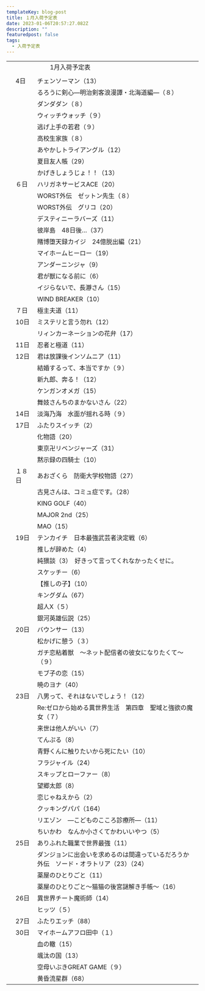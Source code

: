 ```yaml
---
templateKey: blog-post
title: １月入荷予定表
date: 2023-01-06T20:57:27.082Z
description: ""
featuredpost: false
tags:
  - 入荷予定表
---
```



|                      |     |                                                |
| -------------------- | --- | ---------------------------------------------- |
| <!--StartFragment--> | 　　  | 　    1月入荷予定表                                   |
|                      |     |                                                |
|                      | 4日  | チェンソーマン（13）                                    |
|                      | 　   | るろうに剣心―明治剣客浪漫譚・北海道編―（８）                        |
|                      | 　   | ダンダダン（８）                                       |
|                      | 　   | ウィッチウォッチ（９）                                    |
|                      | 　   | 逃げ上手の若君（９）                                     |
|                      | 　   | 高校生家族（８）                                       |
|                      | 　   | あやかしトライアングル（12）                                |
|                      | 　   | 夏目友人帳（29）                                      |
|                      | 　   | かげきしょうじょ！！（13）                                 |
|                      | ６日  | ハリガネサービスACE（20）                                |
|                      | 　   | WORST外伝　ゼットン先生（８）                              |
|                      | 　   | WORST外伝　グリコ（20）                                |
|                      | 　   | デスティニーラバーズ（11）                                 |
|                      | 　   | 彼岸島　48日後…（37）                                  |
|                      | 　   | 賭博堕天録カイジ　24億脱出編（21）                            |
|                      | 　   | マイホームヒーロー（19）                                  |
|                      | 　   | アンダーニンジャ（9）                                    |
|                      | 　   | 君が獣になる前に（6）                                    |
|                      | 　   | イジらないで、長瀞さん（15）                                |
|                      | 　   | WIND BREAKER（10）                               |
|                      | ７日  | 極主夫道（11）                                       |
|                      | 10日 | ミステリと言う勿れ（12）                                  |
|                      | 　   | リィンカーネーションの花弁（17）                              |
|                      | 11日 | 忍者と極道（11）                                      |
|                      | 12日 | 君は放課後インソムニア（11）                                |
|                      | 　   | 結婚するって、本当ですか（９）                                |
|                      | 　   | 新九郎、奔る！（12）                                    |
|                      | 　   | ケンガンオメガ（15）                                    |
|                      | 　   | 舞妓さんちのまかないさん（22）                               |
|                      | 14日 | 淡海乃海　水面が揺れる時（９）                                |
|                      | 17日 | ふたりスイッチ（2）                                     |
|                      | 　   | 化物語（20）                                        |
|                      | 　   | 東京卍リベンジャーズ（31）                                 |
|                      | 　   | 黙示録の四騎士（10）                                    |
|                      | １８日 | あおざくら　防衛大学校物語（27）                              |
|                      | 　   | 古見さんは、コミュ症です。（28）                              |
|                      | 　   | KING GOLF（40）                                  |
|                      | 　   | MAJOR 2nd（25）                                  |
|                      | 　   | MAO（15）                                        |
|                      | 19日 | テンカイチ　日本最強武芸者決定戦（6）                            |
|                      | 　   | 推しが辞めた（4）                                      |
|                      | 　   | 純猥談（3）　好きって言ってくれなかったくせに。                       |
|                      | 　   | スケッチー（6）                                       |
|                      | 　   | 【推しの子】（10）                                     |
|                      | 　   | キングダム（67）                                      |
|                      | 　   | 超人X（５）                                         |
|                      | 　   | 銀河英雄伝説（25）                                     |
|                      | 20日 | バウンサー（13）                                      |
|                      | 　   | 松かげに憩う（３）                                      |
|                      | 　   | ガチ恋粘着獣　～ネット配信者の彼女になりたくて～（９）                    |
|                      | 　   | モブ子の恋（15）                                      |
|                      | 　   | 暁のヨナ（40）                                       |
|                      | 23日 | 八男って、それはないでしょう！（12）                            |
|                      | 　   | Re:ゼロから始める異世界生活　第四章　聖域と強欲の魔女（７）                |
|                      | 　   | 来世は他人がいい（7）                                    |
|                      | 　   | てんぷる（8）                                        |
|                      | 　   | 青野くんに触りたいから死にたい（10）                            |
|                      | 　   | フラジャイル（24）                                     |
|                      | 　   | スキップとローファー（8）                                  |
|                      | 　   | 望郷太郎（8）                                        |
|                      | 　   | 恋じゃねえから（2）                                     |
|                      | 　   | クッキングパパ（164）                                   |
|                      | 　   | リエゾン　―こどものこころ診療所―（11）                          |
|                      | 　   | ちいかわ　なんか小さくてかわいいやつ（5）                          |
|                      | 25日 | ありふれた職業で世界最強（11）                               |
|                      | 　   | ダンジョンに出会いを求めるのは間違っているだろうか　外伝　ソード・オラトリア（23）（24） |
|                      | 　   | 薬屋のひとりごと（11）                                   |
|                      | 　   | 薬屋のひとりごと～猫猫の後宮謎解き手帳～（16）                       |
|                      | 26日 | 異世界チート魔術師（14）                                  |
|                      | 　   | ヒッツ（５）                                         |
|                      | 27日 | ふたりエッチ（88）                                     |
|                      | 30日 | マイホームアフロ田中（１）                                  |
|                      | 　   | 血の轍（15）                                        |
|                      | 　   | 颯汰の国（13）                                       |
|                      | 　   | 空母いぶきGREAT GAME（９）                             |
|                      | 　   | 黄昏流星群（68）<!--EndFragment-->                    |